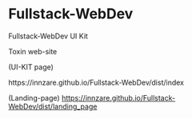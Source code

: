 # Fullstack-WebDev

Fullstack-WebDev UI Kit

Toxin web-site

<p><a href('https://innzare.github.io/Fullstack-WebDev/dist/index')>(UI-KIT page)</a></p>                      https://innzare.github.io/Fullstack-WebDev/dist/index

(Landing-page)                     https://innzare.github.io/Fullstack-WebDev/dist/landing_page

